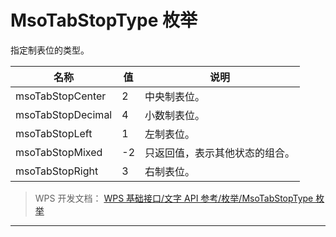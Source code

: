 # MsoTabStopType 枚举

指定制表位的类型。

| 名称              | 值  | 说明                           |
|-------------------|-----|--------------------------------|
| msoTabStopCenter  | 2   | 中央制表位。                   |
| msoTabStopDecimal | 4   | 小数制表位。                   |
| msoTabStopLeft    | 1   | 左制表位。                     |
| msoTabStopMixed   | -2  | 只返回值，表示其他状态的组合。 |
| msoTabStopRight   | 3   | 右制表位。                     |

> WPS 开发文档： [WPS 基础接口/文字 API 参考/枚举/MsoTabStopType 枚举](https://qn.cache.wpscdn.cn/encs/doc/office_v19/topics/WPS%20%E5%9F%BA%E7%A1%80%E6%8E%A5%E5%8F%A3/%E6%96%87%E5%AD%97%20API%20%E5%8F%82%E8%80%83/%E6%9E%9A%E4%B8%BE/MsoTabStopType%20%E6%9E%9A%E4%B8%BE.html)

------------------------------------------------------------------------

